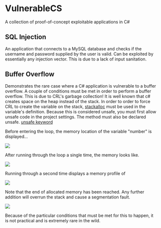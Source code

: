 # VulnerableCS
A collection of proof-of-concept exploitable applications in C#

## SQL Injection

  An application that connects to a MySQL database and checks if the username and password supplied by the user is valid. Can be exploited by essentially any injection vector. This is due to a lack of input sanitation.

## Buffer Overflow

  Demonstrates the rare case where a C# application is vulnerable to a buffer overflow. A couple of conditions must be met in order to perform a buffer overflow. This is due to CRL's garbage collection! It is well known that c# creates space on the heap instead of the stack. In order to order to force CRL to create the variable on the stack, 
[stackalloc](https://msdn.microsoft.com/en-us/library/cx9s2sy4.aspx)
must be used in the variable's definition. Because this is considered unsafe, you must first allow unsafe code in the project settings. The method must also be declared unsafe. [unsafe keyword](https://msdn.microsoft.com/en-us/library/chfa2zb8.aspx)


Before entering the loop, the memory location of the variable "number" is displayed...

![](http://imgur.com/pCu8tFD.jpg)


After running through the loop a single time, the memory looks like.

![](http://imgur.com/MW7SrMQ.jpg)

Running through a second time displays a memory profile of

![](http://imgur.com/8Q57e5k.jpg)

Note that the end of allocated memory has been reached. Any further addition will overrun the stack and cause a segmentation fault.

![](http://imgur.com/sDZwBdR.jpg)

Because of the particular conditions that must be met for this to happen, it is not practical and is extremely rare in the wild.

  
